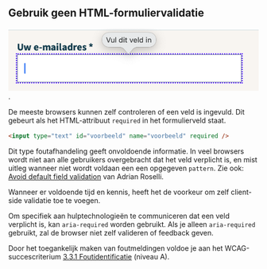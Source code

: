## Gebruik geen HTML-formuliervalidatie

![Voorbeeld van HTML-validatie, een ballonnetje boven het formulierveld met de tekst: vul dit veld in](https://raw.githubusercontent.com/nl-design-system/documentatie/assets/richtlijnen_formulier_html_validatie.png).

De meeste browsers kunnen zelf controleren of een veld is ingevuld. Dit gebeurt als het HTML-attribuut `required` in het formulierveld staat.

```html
<input type="text" id="voorbeeld" name="voorbeeld" required />
```

Dit type foutafhandeling geeft onvoldoende informatie. In veel browsers wordt niet aan alle gebruikers overgebracht dat het veld verplicht is, en mist uitleg wanneer niet wordt voldaan een een opgegeven `pattern`. Zie ook: [Avoid default field validation](https://adrianroselli.com/2019/02/avoid-default-field-validation.html) van Adrian Roselli.

Wanneer er voldoende tijd en kennis, heeft het de voorkeur om zelf client-side validatie toe te voegen.

Om specifiek aan hulptechnologieën te communiceren dat een veld verplicht is, kan  `aria-required` worden gebruikt. Als je alleen `aria-required` gebruikt, zal de browser niet zelf valideren of feedback geven.

Door het toegankelijk maken van foutmeldingen voldoe je aan het WCAG-succescriterium [3.3.1 Foutidentificatie](https://www.w3.org/Translations/WCAG21-nl/#foutidentificatie) (niveau A).
